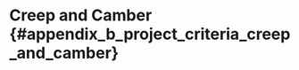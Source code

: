 Creep and Camber {#appendix_b_project_criteria_creep_and_camber}
==============================================
